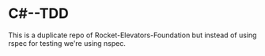 # C#--TDD
This is a duplicate repo of Rocket-Elevators-Foundation but instead of using rspec for testing we're using nspec.
